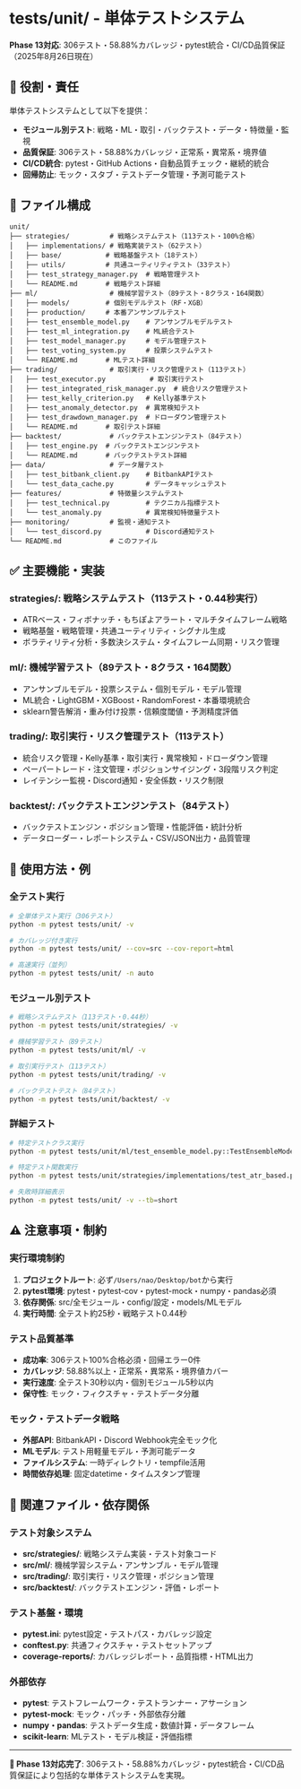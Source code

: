 # tests/unit/ - 単体テストシステム

**Phase 13対応**: 306テスト・58.88%カバレッジ・pytest統合・CI/CD品質保証（2025年8月26日現在）

## 🎯 役割・責任

単体テストシステムとして以下を提供：
- **モジュール別テスト**: 戦略・ML・取引・バックテスト・データ・特徴量・監視
- **品質保証**: 306テスト・58.88%カバレッジ・正常系・異常系・境界値
- **CI/CD統合**: pytest・GitHub Actions・自動品質チェック・継続的統合
- **回帰防止**: モック・スタブ・テストデータ管理・予測可能テスト

## 📂 ファイル構成

```
unit/
├── strategies/          # 戦略システムテスト（113テスト・100%合格）
│   ├── implementations/ # 戦略実装テスト（62テスト）
│   ├── base/           # 戦略基盤テスト（18テスト）
│   ├── utils/          # 共通ユーティリティテスト（33テスト）
│   ├── test_strategy_manager.py  # 戦略管理テスト
│   └── README.md       # 戦略テスト詳細
├── ml/                  # 機械学習テスト（89テスト・8クラス・164関数）
│   ├── models/         # 個別モデルテスト（RF・XGB）
│   ├── production/     # 本番アンサンブルテスト
│   ├── test_ensemble_model.py    # アンサンブルモデルテスト
│   ├── test_ml_integration.py    # ML統合テスト
│   ├── test_model_manager.py     # モデル管理テスト
│   ├── test_voting_system.py     # 投票システムテスト
│   └── README.md       # MLテスト詳細
├── trading/             # 取引実行・リスク管理テスト（113テスト）
│   ├── test_executor.py           # 取引実行テスト
│   ├── test_integrated_risk_manager.py  # 統合リスク管理テスト
│   ├── test_kelly_criterion.py   # Kelly基準テスト
│   ├── test_anomaly_detector.py  # 異常検知テスト
│   ├── test_drawdown_manager.py  # ドローダウン管理テスト
│   └── README.md       # 取引テスト詳細
├── backtest/            # バックテストエンジンテスト（84テスト）
│   ├── test_engine.py  # バックテストエンジンテスト
│   └── README.md       # バックテストテスト詳細
├── data/                # データ層テスト
│   ├── test_bitbank_client.py    # BitbankAPIテスト
│   └── test_data_cache.py        # データキャッシュテスト
├── features/            # 特徴量システムテスト
│   ├── test_technical.py         # テクニカル指標テスト
│   └── test_anomaly.py           # 異常検知特徴量テスト
├── monitoring/          # 監視・通知テスト
│   └── test_discord.py           # Discord通知テスト
└── README.md            # このファイル
```

## ✅ 主要機能・実装

### **strategies/**: 戦略システムテスト（113テスト・0.44秒実行）
- ATRベース・フィボナッチ・もちぽよアラート・マルチタイムフレーム戦略
- 戦略基盤・戦略管理・共通ユーティリティ・シグナル生成
- ボラティリティ分析・多数決システム・タイムフレーム同期・リスク管理

### **ml/**: 機械学習テスト（89テスト・8クラス・164関数）
- アンサンブルモデル・投票システム・個別モデル・モデル管理
- ML統合・LightGBM・XGBoost・RandomForest・本番環境統合
- sklearn警告解消・重み付け投票・信頼度閾値・予測精度評価

### **trading/**: 取引実行・リスク管理テスト（113テスト）
- 統合リスク管理・Kelly基準・取引実行・異常検知・ドローダウン管理
- ペーパートレード・注文管理・ポジションサイジング・3段階リスク判定
- レイテンシー監視・Discord通知・安全係数・リスク制限

### **backtest/**: バックテストエンジンテスト（84テスト）
- バックテストエンジン・ポジション管理・性能評価・統計分析
- データローダー・レポートシステム・CSV/JSON出力・品質管理

## 🔧 使用方法・例

### **全テスト実行**
```bash
# 全単体テスト実行（306テスト）
python -m pytest tests/unit/ -v

# カバレッジ付き実行
python -m pytest tests/unit/ --cov=src --cov-report=html

# 高速実行（並列）
python -m pytest tests/unit/ -n auto
```

### **モジュール別テスト**
```bash
# 戦略システムテスト（113テスト・0.44秒）
python -m pytest tests/unit/strategies/ -v

# 機械学習テスト（89テスト）
python -m pytest tests/unit/ml/ -v

# 取引実行テスト（113テスト）
python -m pytest tests/unit/trading/ -v

# バックテストテスト（84テスト）
python -m pytest tests/unit/backtest/ -v
```

### **詳細テスト**
```bash
# 特定テストクラス実行
python -m pytest tests/unit/ml/test_ensemble_model.py::TestEnsembleModel -v

# 特定テスト関数実行
python -m pytest tests/unit/strategies/implementations/test_atr_based.py::TestATRBasedStrategy::test_generate_signal -v

# 失敗時詳細表示
python -m pytest tests/unit/ -v --tb=short
```

## ⚠️ 注意事項・制約

### **実行環境制約**
1. **プロジェクトルート**: 必ず`/Users/nao/Desktop/bot`から実行
2. **pytest環境**: pytest・pytest-cov・pytest-mock・numpy・pandas必須
3. **依存関係**: src/全モジュール・config/設定・models/MLモデル
4. **実行時間**: 全テスト約25秒・戦略テスト0.44秒

### **テスト品質基準**
- **成功率**: 306テスト100%合格必須・回帰エラー0件
- **カバレッジ**: 58.88%以上・正常系・異常系・境界値カバー
- **実行速度**: 全テスト30秒以内・個別モジュール5秒以内
- **保守性**: モック・フィクスチャ・テストデータ分離

### **モック・テストデータ戦略**
- **外部API**: BitbankAPI・Discord Webhook完全モック化
- **MLモデル**: テスト用軽量モデル・予測可能データ
- **ファイルシステム**: 一時ディレクトリ・tempfile活用
- **時間依存処理**: 固定datetime・タイムスタンプ管理

## 🔗 関連ファイル・依存関係

### **テスト対象システム**
- **src/strategies/**: 戦略システム実装・テスト対象コード
- **src/ml/**: 機械学習システム・アンサンブル・モデル管理
- **src/trading/**: 取引実行・リスク管理・ポジション管理
- **src/backtest/**: バックテストエンジン・評価・レポート

### **テスト基盤・環境**
- **pytest.ini**: pytest設定・テストパス・カバレッジ設定
- **conftest.py**: 共通フィクスチャ・テストセットアップ
- **coverage-reports/**: カバレッジレポート・品質指標・HTML出力

### **外部依存**
- **pytest**: テストフレームワーク・テストランナー・アサーション
- **pytest-mock**: モック・パッチ・外部依存分離
- **numpy・pandas**: テストデータ生成・数値計算・データフレーム
- **scikit-learn**: MLテスト・モデル検証・評価指標

---

**🎯 Phase 13対応完了**: 306テスト・58.88%カバレッジ・pytest統合・CI/CD品質保証により包括的な単体テストシステムを実現。